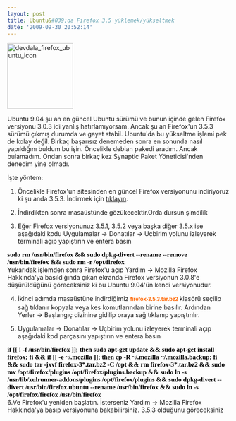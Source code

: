 ```yaml
---
layout: post
title: Ubuntu&#039;da Firefox 3.5 yüklemek/yükseltmek
date: '2009-09-30 20:52:14'
---
```


<img class="aligncenter size-full wp-image-374" title="devdala_firefox_ubuntu_icon" src="http://devdala.files.wordpress.com/2009/09/devdala_firefox_ubuntu_icon.png" alt="devdala_firefox_ubuntu_icon" width="149" height="149" />

Ubuntu 9.04 şu an en güncel Ubuntu sürümü ve bunun içinde gelen Firefox versiyonu 3.0.3 idi yanlış hatırlamıyorsam. Ancak şu an Firefox'un 3.5.3 sürümü çıkmış durumda ve gayet stabil. Ubuntu'da bu yükseltme işlemi pek de kolay değil. Birkaç başarısız denemeden sonra en sonunda nasıl yapıldığını buldum bu işin. Öncelikle debian pakedi aradım. Ancak bulamadım. Ondan sonra birkaç kez Synaptic Paket Yöneticisi'nden denedim yine olmadı.

İşte yöntem:

1. Öncelikle Firefox'un sitesinden en güncel Firefox versiyonunu indiriyoruz ki şu anda 3.5.3. İndirmek için <a href="http://download.mozilla.org/?product=firefox-3.5.3&amp;os=linux&amp;lang=tr">tıklayın</a>.

2. İndirdikten sonra masaüstünde gözükecektir.Orda dursun şimdilik

3. Eğer Firefox versiyonunuz 3.5.1, 3.5.2 veya başka diğer 3.5.x ise aşağıdaki kodu Uygulamalar -&gt; Donatılar -&gt; Uçbirim yolunu izleyerek terminali açıp yapıştırın ve entera basın
<p style="font-family:Calibri;font-size:11pt;margin:0;" lang="en-US"><strong><span style="color:#000000;">sudo rm /usr/bin/firefox &amp;&amp; sudo dpkg-divert --rename --remove /usr/bin/firefox &amp;&amp; sudo rm -r /opt/firefox</span></strong></p>
Yukarıdak işlemden sonra Firefox'u açıp Yardım -&gt; Mozilla Firefox Hakkında'ya basıldığında çıkan ekranda Firefox versiyonun 3.0.8'e düşürüldüğünü göreceksiniz ki bu Ubuntu 9.04'ün kendi versiyonudur.

4. İkinci adımda masaüstüne indirdiğimiz <span style="color:#ff6600;"><span style="font-family:Verdana,sans-serif;font-size:12px;line-height:20px;"><strong>firefox-3.5.3.tar.bz2 </strong></span></span>klasörü seçilip sağ tıklanır kopyala veya kes komutlarından birine basılır. Ardından Yerler -&gt; Başlangıç dizinine gidilip oraya sağ tıklanıp yapıştırılır.

5. Uygulamalar -&gt; Donatılar -&gt; Uçbirim yolunu izleyerek terminali açıp aşağıdaki kod parçasını yapıştırın ve entera basın
<p style="font-weight:bold;font-family:Calibri;font-size:11pt;margin:0;"><span style="color:#000000;">if [[ ! -f /usr/bin/firefox ]]; then sudo apt-get update &amp;&amp; sudo apt-get install firefox; fi &amp;&amp; if [[ -e ~/.mozilla ]]; then cp -R ~/.mozilla ~/.mozilla.backup; fi &amp;&amp; sudo tar -jxvf firefox-3*.tar.bz2 -C /opt &amp;&amp; rm firefox-3*.tar.bz2 &amp;&amp; sudo mv /opt/firefox/plugins /opt/firefox/plugins.backup &amp;&amp; sudo ln -s /usr/lib/xulrunner-addons/plugins /opt/firefox/plugins &amp;&amp; sudo dpkg-divert --divert /usr/bin/firefox.ubuntu --rename /usr/bin/firefox &amp;&amp; sudo ln -s /opt/firefox/firefox /usr/bin/firefox</span></p>
6.Ve Firefox'u yeniden başlatın. İsterseniz Yardım -&gt; Mozilla Firefox Hakkında'ya basıp versiyonuna bakabilirsiniz. 3.5.3 olduğunu göreceksiniz